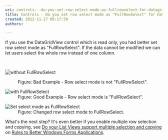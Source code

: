 ```yaml
---
uri: controls---do-you-set-row-select-mode-as-fullrowselect-for-datagridview-if-it-is-read-only-windows-forms-only
title: Controls - Do you set row select mode as "FullRowSelect" for DataGridView if it is read only? (Windows Forms Only)
created: 2012-11-27 09:17:59
authors:

---
```





<span class='intro'> <p>If you use the DataGridView control which is read only, you had better set row select mode as &quot;FullRowSelect&quot;. If the data cannot be modified we can let users select the whole row instead of one column.</p> </span>

​<dl class="badImage"><dt><img alt="without FullRowSelect" src="http&#58;//www.ssw.com.au/ssw/Standards/Rules/Images/NoneFullRowSelect.gif" /></dt>
<dd>Figure&#58; Bad Example - Row select mode is not &quot;FullRowSelect&quot;.</dd></dl>
<dl class="goodImage"><dt><img alt="with FullRowSelect" src="http&#58;//www.ssw.com.au/ssw/Standards/Rules/Images/FullRowSelect.gif" /></dt>
<dd>Figure&#58; Good Example - Row select mode is &quot;FullRowSelect&quot;.</dd></dl>
<dl class="image"><dt><img alt="Set select mode as FullRowSelect" src="http&#58;//www.ssw.com.au/ssw/Standards/Rules/Images/setselectmodefull.gif" /></dt>
<dd>Figure&#58; Changed row select mode to FullRowSelect.</dd></dl>
<div>What's the next step? It's even better if you enable multiple row selection and copying, see <a href="http&#58;//www.ssw.com.au/ssw/Standards/Rules/RulesToBetterWindowsForms.aspx#ListView">Do your List Views support multiple selection and copying</a> on <a href="http&#58;//www.ssw.com.au/ssw/Standards/Rules/RulesToBetterWindowsForms.aspx">Rules to Better Windows Forms Applications</a>.</div>



